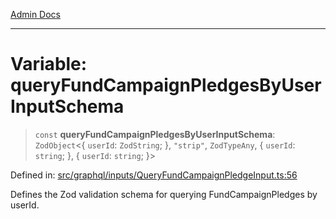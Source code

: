 [Admin Docs](/)

***

# Variable: queryFundCampaignPledgesByUserInputSchema

> `const` **queryFundCampaignPledgesByUserInputSchema**: `ZodObject`\<\{ `userId`: `ZodString`; \}, `"strip"`, `ZodTypeAny`, \{ `userId`: `string`; \}, \{ `userId`: `string`; \}\>

Defined in: [src/graphql/inputs/QueryFundCampaignPledgeInput.ts:56](https://github.com/Sourya07/talawa-api/blob/cfbd515d04ffba748b09232a33807f1845dd1878/src/graphql/inputs/QueryFundCampaignPledgeInput.ts#L56)

Defines the Zod validation schema for querying FundCampaignPledges by userId.
